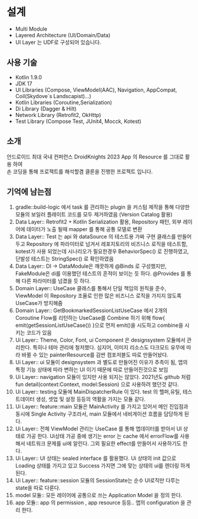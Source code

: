 # 설계

- Multi Module
- Layered Architecture (UI/Domain/Data)
- UI Layer 는 UDF로 구성되어 있습니다. 

## 사용 기술
- Kotlin 1.9.0
- JDK 17 
- UI Libraries (Compose, ViewModel(AAC), Navigation, AppCompat, Coil(Skydove`s Landscapist)...) 
- Kotlin Libraries (Coroutine,Serialization)
- Di Library (Dagger & Hilt)
- Network Library (Retrofit2, OkHttp)
- Test Library (Compose Test, JUnit4, Mocck, Kotest)
  

## 소개
안드로이드 최대 국내 컨퍼런스 DroidKnights 2023 App 의 Resource 를 그대로 활용 하여   
손 코딩을 통해 프로젝트를 해석할겸 클론을 진행한 프로젝트 입니다. 

## 기억에 남는점 
1. gradle::build-logic 에서 task 를 관리하는 plugin 을 커스텀 제작을 통해 다양한 모듈의 보일러 플레이트 코드를 모두 제거하였음  (Version Catalog 활용)
2. Data Layer:: Retrofit2 + Kotlin Serialization 활용, Repository 패턴, 외부 레이어에 데이터가 노출 될때 mapper 를 통해 공통 모델로 변환
3. Data Layer:: Test 는 api 와 dataSource 의 테스트용 가짜 구현 클래스를 만들어 두고 Repository 에 파라미터로 넘겨서 레포지토리의 비즈니스 로직을 테스트함, kotest가 사용 되었는데 시나리오가 필요한경우 BehaviorSpec() 로 진행하였고, 단발성 테스트는 StringSpec() 로 확인하였음
4. Data Layer:: DI -> DataModule은 깨끗하게 @Binds 로 구성했지만, FakeModule은 di를 이용했던 테스트의 흔적이 보이는 듯 하다. @Provides 를 통해 다른 파라미터를 넘겼을 듯 하다.   
5. Domain Layer:: UseCase 클래스를 통해서 단일 책임의 원칙을 준수, ViewModel 이 Repository 조율로 인한 많은 비즈니스 로직을 가지지 않도록 UseCase가 방지해줌 
6. Domain Layer:: GetBookmarkedSessionListUseCase 에서 2개의 Coroutine Flow를 리턴하는 UseCase를 Combine 하기 위해 flow{ emit(getSessionListUseCase()) }으로 먼저 emit()을 시도하고 combine을 시키는 코드가 있음
7. Ui Layer:: Theme, Color, Font, ui Component 은 designsystem 모듈에서 관리한다. 특히나 테마 관리에 철저했다. 심지어, 이미지 리소스도 다크모드 유무에 따라 바뀔 수 있는 painterResource를 감싼 컴포저블도 따로 만들어놨다.
8. Ui Layer:: ui 모듈이 designsystem 과 별도로 만들어진 이유가 추측이 됨, 앱의 특정 기능 상태에 따라 변하는 UI 이기 때문에 따로 만들어진것으로 보임
9. Ui Layer:: navigation 모듈이 있지만 사용 되지는 않았다. 2021년도 github 처럼 fun detail(context:Context, model:Session) 으로 사용하려 했던것 같다.
10. Ui Layer:: testing 모듈에 MainDispatcherRule 이 있다. test 의 헬퍼,유틸, 테스트데이터 생성, 셋업 및 설정 등등의 역활을 가지는 모듈 같다. 
11. Ui Layer:: feature::main 모듈은 MainActivity 를 가지고 있어서 메인 진입점과 동시에 Single Activity 구조라서, main 모듈에서 네비게이션 흐름을 담당하게 된다. 
12. Ui Layer:: 전체 ViewModel 관리는 UseCase 를 통해 앱데이터를 받아서 UI 상태로 가공 한다. Ui상태 가공 중에 생기는 error 는 cache 에서 errorFlow를 사용해서 네트워크 문제를 ui에 알린다. 그외 필요한 effect를 만들어서 사용하기도 한다. 
13. Ui Layer:: UI 상태는 sealed interface 를 활용했다. Ui 상태의 init 값으로 Loading 상태를 가지고 있고 Success 가지면 그에 맞는 상태의 ui를 렌더링 하게 된다.  
14. Ui Layer:: feature::session 모듈의 SessionState는 순수 UI로직만 다루는 state을 따로 다룬다.      
15. model 모듈:: 모든 레이어에 공통으로 쓰는 Application Model 을 정의 한다.
16. app 모듈:: app 의 permission , app resource 등등.. 앱의 configuration 을 관리 한다.
